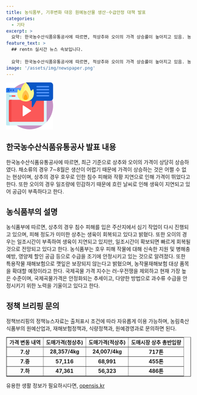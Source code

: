 ```yaml
---
title: 농식품부, 기후변화 대응 원예농산물 생산·수급안정 대책 발표
categories:
  - 기타
excerpt: >
  요약: 한국농수산식품유통공사에 따르면, 적상추와 오이의 가격 상승률이 높아지고 있음. 농식품부는 채소류 가격 상승은 자연재해와 연관이 있으며, 재해보험 대상 품목을 확대하는 등 대책 마련 중. 국제 곡물 가격은 안정화되는 추세이며, 과일류에 대한 수급관리 기능을 강화하고 있음. 농식품부는 기후변화 대응을 위한 대책을 수립하고 원예농산물 생산·수급안정 대책을 마련 중. 해당 내용은 공공누리 제1유형:출처표시에 따라 자유롭게 이용 가능하며, 출처를 표기해야 함.
feature_text: >
  ## rentn 실시간 뉴스 속보입니다.

  요약: 한국농수산식품유통공사에 따르면, 적상추와 오이의 가격 상승률이 높아지고 있음. 농식품부는 채소류 가격 상승은 자연재해와 연관이 있으며, 재해보험 대상 품목을 확대하는 등 대책 마련 중. 국제 곡물 가격은 안정화되는 추세이며, 과일류에 대한 수급관리 기능을 강화하고 있음. 농식품부는 기후변화 대응을 위한 대책을 수립하고 원예농산물 생산·수급안정 대책을 마련 중. 해당 내용은 공공누리 제1유형:출처표시에 따라 자유롭게 이용 가능하며, 출처를 표기해야 함.
image: '/assets/img/newspaper.png'
---
```


<p><img src="/assets/img/news.png" alt="rentncar 속보" /></p>

<h2>한국농수산식품유통공사 발표 내용</h2>

<p data-ke-size="size16">한국농수산식품유통공사에 따르면, 최근 기준으로 상추와 오이의 가격이 상당히 상승하였다. 채소류의 경우 7∼8월은 생산이 어렵기 때문에 가격이 상승하는 것은 어쩔 수 없는 현상이며, 상추의 경우 호우로 인한 침수 피해와 작황 지연으로 인해 가격이 뛰었다고 한다. 또한 오이의 경우 일조량에 민감하기 때문에 흐린 날씨로 인해 생육이 지연되고 있어 공급이 부족하다고 한다.</p>

<h2>농식품부의 설명</h2>

<p data-ke-size="size16">농식품부에 따르면, 상추의 경우 침수 피해를 입은 주산지에서 심기 작업이 다시 진행되고 있으며, 피해 정도가 미미한 상추는 생육이 회복되고 있다고 밝혔다. 또한 오이의 경우는 일조시간이 부족하여 생육이 지연되고 있지만, 일조시간이 확보되면 빠르게 회복될 것으로 전망되고 있다고 한다. 농식품부는 호우 피해 작물에 대해 신속한 지원 및 병해충 예방, 영양제 할인 공급 등으로 수급을 조기에 안정시키고 있는 것으로 알려졌다. 또한 특용작물 재해보험으로 깻잎은 보장되지 않는다고 밝혔으며, 농작물재해보험 대상 품목을 확대할 예정이라고 한다. 국제곡물 가격 지수는 러-우전쟁을 제외하고 현재 가장 높은 수준이며, 국제곡물가격은 안정화되는 추세이고, 다양한 방법으로 과수류 수급을 안정시키기 위한 노력을 기울이고 있다고 한다.</p>

<h2>정책 브리핑 문의</h2>

<p data-ke-size="size16">정책브리핑의 정책뉴스자료는 출처표시 조건에 따라 자유롭게 이용 가능하며, 농림축산식품부의 원예산업과, 재해보험정책과, 식량정책과, 원예경영과로 문의하면 된다.</p>

<table style="width: 100%;" border="1">
<tbody>
<tr>
<td style="text-align: center; height: 17px;"><b>가격 변동 내역</b></td>
<td style="text-align: center; height: 17px;"><b>도매가격(청상추)</b></td>
<td style="text-align: center; height: 17px;"><b>도매가격(적상추)</b></td>
<td style="text-align: center; height: 17px;"><b>도매시장 상추 총반입량</b></td>
</tr>
<tr>
<td style="text-align: center; height: 17px;"><b>7.상</b></td>
<td style="text-align: center; height: 17px;"><b>28,357/4kg</b></td>
<td style="text-align: center; height: 17px;"><b>24,007/4kg</b></td>
<td style="text-align: center; height: 17px;"><b>717톤</b></td>
</tr>
<tr>
<td style="text-align: center; height: 17px;"><b>7.중</b></td>
<td style="text-align: center; height: 17px;"><b>57,116</b></td>
<td style="text-align: center; height: 17px;"><b>68,991</b></td>
<td style="text-align: center; height: 17px;"><b>455톤</b></td>
</tr>
<tr>
<td style="text-align: center; height: 17px;"><b>7.하</b></td>
<td style="text-align: center; height: 17px;"><b>47,361</b></td>
<td style="text-align: center; height: 17px;"><b>56,323</b></td>
<td style="text-align: center; height: 17px;"><b>486톤</b></td>
</tr>
</tbody>
</table>
유용한 생활 정보가 필요하시다면, <a href="https://opensis.kr" rel="dofollow">opensis.kr</a>


